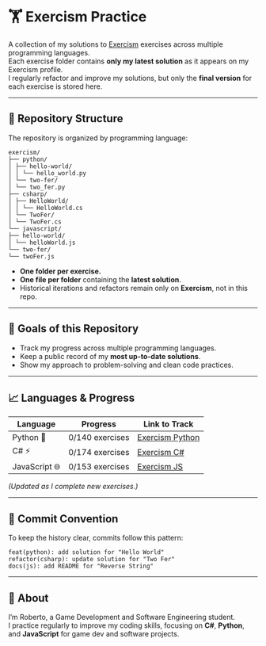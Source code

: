# 🏋️ Exercism Practice

A collection of my solutions to [Exercism](https://exercism.org/) exercises across multiple programming languages.  
Each exercise folder contains **only my latest solution** as it appears on my Exercism profile.  
I regularly refactor and improve my solutions, but only the **final version** for each exercise is stored here.

---

## 📂 Repository Structure

The repository is organized by programming language:

```
exercism/
├── python/
│ ├── hello-world/
│ │ └── hello_world.py
│ └── two-fer/
│ └── two_fer.py
├── csharp/
│ ├── HelloWorld/
│ │ └── HelloWorld.cs
│ └── TwoFer/
│ └── TwoFer.cs
└── javascript/
├── hello-world/
│ └── helloWorld.js
└── two-fer/
└── twoFer.js
```



- **One folder per exercise.**  
- **One file per folder** containing the **latest solution**.  
- Historical iterations and refactors remain only on **Exercism**, not in this repo.

---

## 🚀 Goals of this Repository

- Track my progress across multiple programming languages.  
- Keep a public record of my **most up-to-date solutions**.  
- Show my approach to problem-solving and clean code practices.  

---

## 📈 Languages & Progress

| Language      | Progress | Link to Track |
|---------------|---------|---------------|
| Python 🐍     | 0/140 exercises | [Exercism Python](https://exercism.org/tracks/python) |
| C# ⚡        | 0/174 exercises | [Exercism C#](https://exercism.org/tracks/csharp) |
| JavaScript 🌐 | 0/153 exercises | [Exercism JS](https://exercism.org/tracks/javascript) |

*(Updated as I complete new exercises.)*

---

## 📝 Commit Convention

To keep the history clear, commits follow this pattern:

```
feat(python): add solution for "Hello World"
refactor(csharp): update solution for "Two Fer"
docs(js): add README for "Reverse String"
```


---

## 🌱 About

I’m Roberto, a Game Development and Software Engineering student.  
I practice regularly to improve my coding skills, focusing on **C#**, **Python**, and **JavaScript** for game dev and software projects.  
